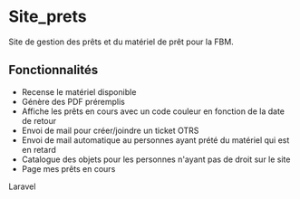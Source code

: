 # Site_prets

Site de gestion des prêts et du matériel de prêt pour la FBM.

## Fonctionnalités

-   Recense le matériel disponible
-   Génère des PDF préremplis
-   Affiche les prêts en cours avec un code couleur en fonction de la date de retour
-   Envoi de mail pour créer/joindre un ticket OTRS
-   Envoi de mail automatique au personnes ayant prété du matériel qui est en retard
-   Catalogue des objets pour les personnes n'ayant pas de droit sur le site
-   Page mes prêts en cours

Laravel
